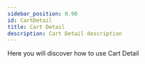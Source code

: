 ```yaml
---
sidebar_position: 0.90
id: CartDetail
title: Cart Detail
description: Cart Detail description
---
```



Here you will discover how to use Cart Detail